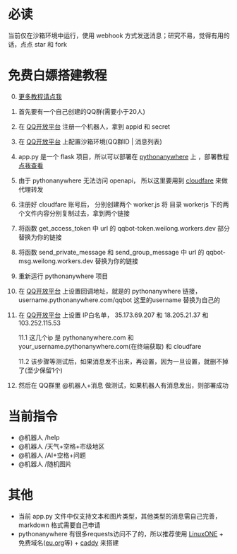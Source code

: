 # 必读
  当前仅在沙箱环境中运行，使用 webhook 方式发送消息；研究不易，觉得有用的话，点点 star 和 fork

# 免费白嫖搭建教程
 0. [更多教程请点我](https://blog.csdn.net/qq_42889888/article/details/145925852)

 1. 首先要有一个自己创建的QQ群(需要小于20人)

 2. 在 [QQ开放平台](https://q.qq.com/#/) 注册一个机器人，拿到 appid 和 secret

 3. 在 [QQ开放平台](https://q.qq.com/qqbot/#/developer/sandbox) 上配置沙箱环境(QQ群ID | 消息列表)

 4. app.py 是一个 flask 项目，所以可以部署在 [pythonanywhere](https://pythonanywhere.com) 上 ，部署教程 [点我查看](https://www.cnblogs.com/gwt805/p/16905376.html)

 5. 由于 pythonanywhere 无法访问 openapi， 所以这里要用到 [cloudfare](http://www.cloudflare-cn.com/) 来做代理转发

 6. 注册好 cloudfare 账号后， 分别创建两个 worker.js 将 目录 workerjs 下的两个文件内容分别复制过去，拿到两个链接

 7. 将函数 get_access_token 中 url 的 qqbot-token.weilong.workers.dev 部分 替换为你的链接

 8. 将函数 send_private_message 和 send_group_message 中 url 的 qqbot-msg.weilong.workers.dev 替换为你的链接

 9. 重新运行 pythonanywhere 项目

 10. 在 [QQ开放平台](https://q.qq.com/qqbot/#/developer/webhook-setting) 上设置回调地址，就是的 pythonanywhere 链接，username.pythonanywhere.com/qqbot 这里的username 替换为自己的

 11. 在 [QQ开放平台](https://q.qq.com/qqbot/#/developer/developer-setting) 上设置 IP白名单， 35.173.69.207 和 18.205.21.37 和 103.252.115.53
  
     11.1 这几个ip 是 pythonanywhere.com 和 your_username.pythonanywhere.com(在终端获取) 和 cloudfare
     
     11.2 该步骤等测试后，如果消息发不出来，再设置，因为一旦设置，就删不掉了(至少保留1个)

 13. 然后在 QQ群里 @机器人+消息 做测试，如果机器人有消息发出，则部署成功

# 当前指令
  - @机器人 /help
  - @机器人 /天气+空格+市级地区
  - @机器人 /AI+空格+问题
  - @机器人 /随机图片

# 其他
  - 当前 app.py 文件中仅支持文本和图片类型，其他类型的消息需自己完善，markdown 格式需要自己申请
  - pythonanywhere 有很多requests访问不了的，所以推荐使用 [LinuxONE](https://linuxone.cloud.marist.edu/#/login) + 免费域名([eu.org](https://nic.eu.org/arf/en/)等) + [caddy](https://caddyserver.com/docs/install) 来搭建
